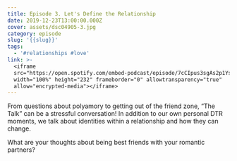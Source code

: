 ```yaml
---
title: Episode 3. Let's Define the Relationship
date: 2019-12-23T13:00:00.000Z
cover: assets/dsc04905-3.jpg
category: episode
slug: '{{slug}}'
tags:
  - '#relationships #love'
link: >-
  <iframe
  src="https://open.spotify.com/embed-podcast/episode/7cCIpus3sgAs2p1Ys6MkY5"
  width="100%" height="232" frameborder="0" allowtransparency="true"
  allow="encrypted-media"></iframe>
---
```

From questions about polyamory to getting out of the friend zone, “The Talk” can be a stressful conversation! In addition to our own personal DTR moments, we talk about identities within a relationship and how they can change.

What are your thoughts about being best friends with your romantic partners?